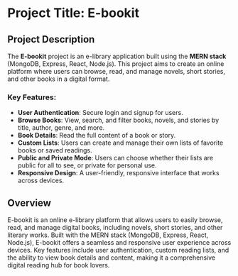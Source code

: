 # Project Title: E-bookit

## Project Description

The **E-bookit** project is an e-library application built using the **MERN stack** (MongoDB, Express, React, Node.js). This project aims to create an online platform where users can browse, read, and manage novels, short stories, and other books in a digital format.

### Key Features:
- **User Authentication**: Secure login and signup for users.
- **Browse Books**: View, search, and filter books, novels, and stories by title, author, genre, and more.
- **Book Details**: Read the full content of a book or story.
- **Custom Lists**: Users can create and manage their own lists of favorite books or saved readings.
- **Public and Private Mode**: Users can choose whether their lists are public for all to see, or private for personal use.
- **Responsive Design**: A user-friendly, responsive interface that works across devices.


## Overview

E-bookit is an online e-library platform that allows users to easily browse, read, and manage digital books, including novels, short stories, and other literary works. Built with the MERN stack (MongoDB, Express, React, Node.js), E-bookit offers a seamless and responsive user experience across devices. Key features include user authentication, custom reading lists, and the ability to view book details and content, making it a comprehensive digital reading hub for book lovers.
